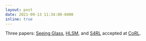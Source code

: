 ```yaml
---
layout: post
date: 2021-09-13 11:34:00-0400
inline: true
---
```


Three papers: [Seeing Glass](/publications/#transpareNet2021), [HLSM](/publications/#blukis2021hlsm), and [S4RL](/publications/#sinha2021s4rl) accepted at [CoRL](https://roboticsconference.org/).
